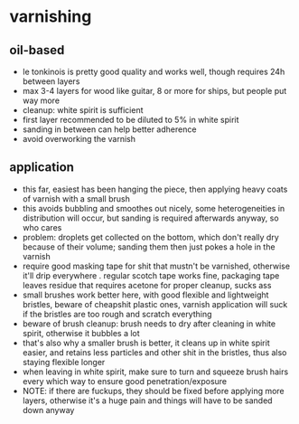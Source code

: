 # varnishing

## oil-based
- le tonkinois is pretty good quality and works well,
though requires 24h between layers
- max 3-4 layers for wood like guitar, 8 or more for ships, but people put way more
- cleanup: white spirit is sufficient
- first layer recommended to be diluted to 5% in white spirit
- sanding in between can help better adherence
- avoid overworking the varnish


## application
- this far, easiest has been hanging the piece,
then applying heavy coats of varnish with a small brush
- this avoids bubbling and smoothes out nicely,
some heterogeneities in distribution will occur,
but sanding is required afterwards anyway, so who cares
- problem: droplets get collected on the bottom,
which don't really dry because of their volume;
sanding them then just pokes a hole in the varnish
- require good masking tape for shit that mustn't be varnished,
otherwise it'll drip everywhere
	. regular scotch tape works fine,
	packaging tape leaves residue that requires acetone for proper cleanup,
	sucks ass
- small brushes work better here, with good flexible and lightweight bristles,
beware of cheapshit plastic ones,
varnish application will suck if the bristles are too rough and scratch everything
- beware of brush cleanup: brush needs to dry after cleaning in white spirit,
otherwise it bubbles a lot
- that's also why a smaller brush is better,
it cleans up in white spirit easier,
and retains less particles and other shit in the bristles,
thus also staying flexible longer
- when leaving in white spirit, make sure to turn and squeeze brush hairs every which way
to ensure good penetration/exposure
- NOTE: if there are fuckups, they should be fixed before applying more layers,
otherwise it's a huge pain and things will have to be sanded down anyway
